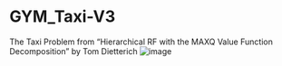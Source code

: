 # GYM_Taxi-V3
The Taxi Problem from “Hierarchical RF with the MAXQ Value Function Decomposition” by Tom Dietterich
![image](https://github.com/Ice-CreamAT/GYM_Taxi-V3/assets/73790661/d4e6ac01-e869-43e0-b7ff-4662d04f505e)
